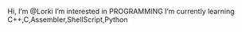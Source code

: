 Hi, I’m @Lorki
I’m interested in PROGRAMMING
I’m currently learning C++,C,Assembler,ShellScript,Python
<!---
LorkiNikita/LorkiNikita is a ✨ special ✨ repository because its `README.md` (this file) appears on your GitHub profile.
You can click the Preview link to take a look at your changes.
--->
